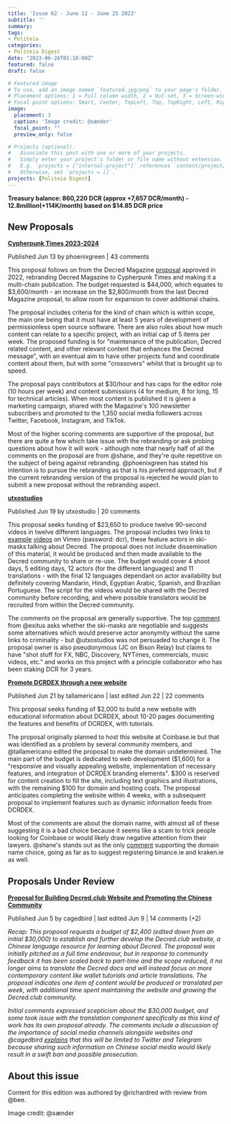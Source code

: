 ```yaml
---
title: 'Issue 62 - June 12 - June 25 2023'
subtitle: ''
summary: 
tags:
- Politeia
categories:
- Politeia Digest
date: "2023-06-26T01:10:00Z"
featured: false
draft: false

# Featured image
# To use, add an image named `featured.jpg/png` to your page's folder.
# Placement options: 1 = Full column width, 2 = Out-set, 3 = Screen-width
# Focal point options: Smart, Center, TopLeft, Top, TopRight, Left, Right, BottomLeft, Bottom, BottomRight
image:
  placement: 3
  caption: 'Image credit: @sænder'
  focal_point: ""
  preview_only: false

# Projects (optional).
#   Associate this post with one or more of your projects.
#   Simply enter your project's folder or file name without extension.
#   E.g. `projects = ["internal-project"]` references `content/project/deep-learning/index.md`.
#   Otherwise, set `projects = []`.
projects: [Politeia Digest]
---
```


**Treasury balance: 860,220 DCR (approx +7,657 DCR/month) - $12.8 million (+$114K/month) based on $14.85 DCR price**

## New Proposals

**[Cypherpunk Times 2023-2024](https://proposals.decred.org/record/4d3a8fc)**

Published Jun 13 by phoenixgreen | 43 comments

This proposal follows on from the Decred Magazine [proposal](https://proposals.decred.org/record/3bb2c7e) approved in 2022, rebranding Decred Magazine to Cypherpunk Times and making it a multi-chain publication. The budget requested is $44,000, which equates to $3,600/month - an increase on the $2,800/month from the last Decred Magazine proposal, to allow room for expansion to cover additional chains.

The proposal includes criteria for the kind of chain which is within scope, the main one being that it must have at least 5 years of development of permissionless open source software. There are also rules about how much content can relate to a specific project, with an initial cap of 5 items per week. The proposed funding is for "maintenance of the publication, Decred related content, and other relevant content that enhances the Decred message", with an eventual aim to have other projects fund and coordinate content about them, but with some "crossovers" whilst that is brought up to speed.

The proposal pays contributors at $30/hour and has caps for the editor role (10 hours per week) and content submissions (4 for medium, 8 for long, 15 for technical articles). When most content is published it is given a marketing campaign, shared with the Magazine's 100 newsletter subscribers and promoted to the 1,350 social media followers across Twitter, Facebook, Instagram, and TikTok.

Most of the higher scoring comments are supportive of the proposal, but there are quite a few which take issue with the rebranding or ask probing questions about how it will work - although note that nearly half of all the comments on the proposal are from @shane, and they're quite repetitive on the subject of being against rebranding. @phoenixgreen has stated his intention is to pursue the rebranding as that is his preferred approach, but if the current rebranding version of the proposal is rejected he would plan to submit a new proposal without the rebranding aspect.

**[utxostudios](https://proposals.decred.org/record/9e265ad)**

Published Jun 19 by utxostudio | 20 comments

This proposal seeks funding of $23,650 to produce twelve 90-second videos in twelve different languages. The proposal includes two links to [example](https://vimeo.com/836729063) [videos](https://vimeo.com/836769185) on Vimeo (password: dcr), these feature actors in ski-masks talking about Decred. The proposal does not include dissemination of this material, it would be produced and then made available to the Decred community to share or re-use. The budget would cover 4 shoot days, 5 editing days, 12 actors (for the different languages) and 11 translations - with the final 12 languages dependant on actor availability but definitely covering Mandarin, Hindi, Egyptian Arabic, Spanish, and Brazilian Portuguese. The script for the videos would be shared with the Decred community before recording, and where possible translators would be recruited from within the Decred community.

The comments on the proposal are generally supportive. The top [comment](https://proposals.decred.org/record/9e265ad/comments/1) from @exitus asks whether the ski-masks are negotiable and suggests some alternatives which would preserve actor anonymity without the same links to criminality - but @utxostudios was not persuaded to change it. The proposal owner is also pseudonymous (JC on Bison Relay) but claims to have "shot stuff for FX, NBC, Discovery, NYTimes, commercials, music videos, etc." and works on this project with a principle collaborator who has been staking DCR for 3 years.

**[Promote DCRDEX through a new website](https://proposals.decred.org/record/20ba5cd)**

Published Jun 21 by tallamericano | last edited Jun 22 | 22 comments

This proposal seeks funding of $2,000 to build a new website with educational information about DCRDEX, about 10-20 pages documenting the features and benefits of DCRDEX, with tutorials.

The proposal originally planned to host this website at Coinbase.ie but that was identified as a problem by several community members, and @tallamericano edited the proposal to make the domain undetermined. The main part of the budget is dedicated to web development ($1,600) for a "responsive and visually appealing website, implementation of necessary features, and integration of DCRDEX branding elements". $300 is reserved for content creation to fill the site, including text graphics and illustrations, with the remaining $100 for domain and hosting costs. The proposal anticipates completing the website within 4 weeks, with a subsequent proposal to implement features such as dynamic information feeds from DCRDEX.

Most of the comments are about the domain name, with almost all of these suggesting it is a bad choice because it seems like a scam to trick people looking for Coinbase or would likely draw negative attention from their lawyers. @shane's stands out as the only [comment](https://proposals.decred.org/record/20ba5cd/comments/3) supporting the domain name choice, going as far as to suggest registering binance.ie and kraken.ie as well.

## Proposals Under Review

**[Proposal for Building Decred.club Website and Promoting the Chinese Community](https://proposals.decred.org/record/552c87e)**

Published Jun 5 by cagedbird | last edited Jun 9 | 14 comments (+2)

*Recap: This proposal requests a budget of $2,400 (edited down from an initial $30,000) to establish and further develop the Decred.club website, a Chinese language resource for learning about Decred. The proposal was initially pitched as a full time endeavour, but in response to community feedback it has been scaled back to part-time and the scope reduced, it no longer aims to translate the Decred docs and will instead focus on more contemporary content like wallet tutorials and article translations. The proposal indicates one item of content would be produced or translated per week, with additional time spent maintaining the website and growing the Decred.club community.*

*Initial comments expressed scepticism about the $30,000 budget, and some took issue with the translation component specifically as this kind of work has its own proposal already. The comments include a discussion of the importance of social media channels alongside websites and @cagedbird [explains](https://proposals.decred.org/record/552c87e/comments/10) that this will be limited to Twitter and Telegram because sharing such information on Chinese social media would likely result in a swift ban and possible prosecution.*

## About this issue

Content for this edition was authored by @richardred with review from @bee.

Image credit: @sænder
